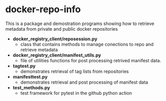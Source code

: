 # docker-repo-info

This is a package and demostration programs showing how to retrieve
metadata from private and public docker repositories

 - **docker_registry_client/reposession.py** 
	 - class that contains methods to manage conections to repo and retrieve metadata
 - **docker_registry_client/manifest_utils.py** 
	 - file of utilities functions for post processing retrived manifest data. 
 - **tagtest.py** 
	 - demonstrates retrieval of tag lists from repositories 
 - **manifesttest.py** 
	 - demonstrates retrieval and post processing of manifest data
 - **test_methods.py** 
	 - test framework for pytest in the github python action
